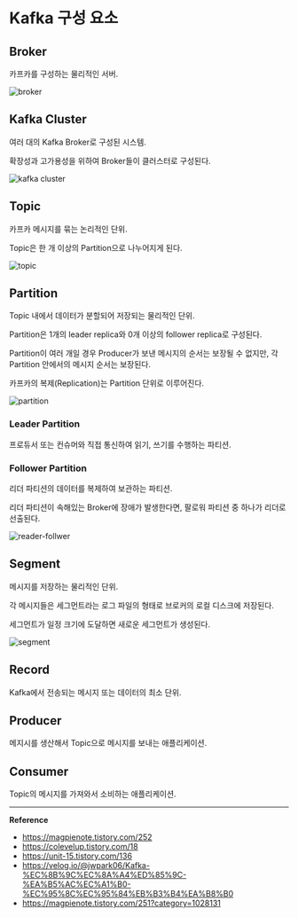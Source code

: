 # Kafka 구성 요소

## Broker
카프카를 구성하는 물리적인 서버.

![broker](https://github.com/user-attachments/assets/6607fcf8-5e3d-4fdb-8c08-620033fb5276)

## Kafka Cluster
여러 대의 Kafka Broker로 구성된 시스템.

확장성과 고가용성을 위하여 Broker들이 클러스터로 구성된다.

![kafka cluster](https://github.com/user-attachments/assets/41fd6c0b-f525-4388-a31b-986a4fc662df)

## Topic
카프카 메시지를 묶는 논리적인 단위.

Topic은 한 개 이상의 Partition으로 나누어지게 된다.

![topic](https://github.com/user-attachments/assets/52e7f0e8-fa52-4cde-b613-064f9ddd66ed)

## Partition
Topic 내에서 데이터가 분할되어 저장되는 물리적인 단위.

Partition은 1개의 leader replica와 0개 이상의 follower replica로 구성된다.

Partition이 여러 개일 경우 Producer가 보낸 메시지의 순서는 보장될 수 없지만, 각 Partition 안에서의 메시지 순서는 보장된다.

카프카의 복제(Replication)는 Partition 단위로 이루어진다.

![partition](https://github.com/user-attachments/assets/a4315f35-ed73-4994-a305-217e3d0d2020)

### Leader Partition
프로듀서 또는 컨슈머와 직접 통신하여 읽기, 쓰기를 수행하는 파티션.

### Follower Partition
리더 파티션의 데이터를 복제하여 보관하는 파티션.

리더 파티션이 속해있는 Broker에 장애가 발생한다면, 팔로워 파티션 중 하나가 리더로 선출된다.

![reader-follwer](https://github.com/user-attachments/assets/d458adac-d329-4a12-a509-a177ce955309)

## Segment
메시지를 저장하는 물리적인 단위.

각 메시지들은 세그먼트라는 로그 파일의 형태로 브로커의 로컬 디스크에 저장된다.

세그먼트가 일정 크기에 도달하면 새로운 세그먼트가 생성된다.

![segment](https://github.com/user-attachments/assets/a744efe9-0dce-4b0d-af03-a6b5eadf64bd)

## Record
Kafka에서 전송되는 메시지 또는 데이터의 최소 단위.

## Producer
메지시를 생산해서 Topic으로 메시지를 보내는 애플리케이션.

## Consumer
Topic의 메시지를 가져와서 소비하는 애플리케이션.

---
**Reference**<br>
- https://magpienote.tistory.com/252
- https://colevelup.tistory.com/18
- https://unit-15.tistory.com/136
- https://velog.io/@jwpark06/Kafka-%EC%8B%9C%EC%8A%A4%ED%85%9C-%EA%B5%AC%EC%A1%B0-%EC%95%8C%EC%95%84%EB%B3%B4%EA%B8%B0
- https://magpienote.tistory.com/251?category=1028131
